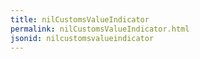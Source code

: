 ```yaml
---
title: nilCustomsValueIndicator
permalink: nilCustomsValueIndicator.html
jsonid: nilcustomsvalueindicator
---
```

